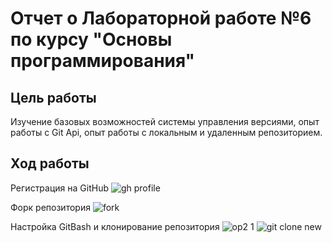 # Отчет о Лабораторной работе №6 по курсу "Основы программирования"
## Цель работы 
Изучение базовых возможностей системы управления версиями, опыт работы с Git Api, опыт работы с локальным и удаленным репозиторием.
## Ход работы
Регистрация на GitHub
![gh profile](https://github.com/VadimBobrovnikov/LR6/assets/113441223/96abb27e-23be-4ba1-9d8e-a5498293894e)

Форк репозитория
![fork](https://github.com/VadimBobrovnikov/LR6/assets/113441223/2af99b0b-8731-456d-90f3-971828aa5536)

Настройка GitBash и клонирование репозитория
![op2 1](https://github.com/VadimBobrovnikov/LR6/assets/113441223/9ac0ae8f-f739-49bf-85fa-24e7b22825c8)
![git clone new](https://github.com/VadimBobrovnikov/LR6/assets/113441223/f7693db5-739a-4553-812e-5ff027703824)


